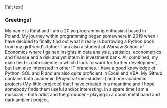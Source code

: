 ![alt text]

### Greetings! 
My name is Rafał and I am a 20 yo programming enthusiast based in Poland. 
My journey within programming began somewhere in 2019 when I have decided to finally find out what it really is borrowing a Python book from my girlfriend's father.
I am also a student at Warsaw School of Economics where I gained insights in data analysis, statistics, econometrics and finance and a risk analyst intern in investment bank.
All combined, my main field is data science in which I look forward for further development, but I am also interested in other IT branches.
I have a good knowledge of Python, SQL and R and am also quite proficient in Excel and VBA.
My Github contains both academic (Projects-from-studies-) and non-academic projects (My-little-projects) that I have created in a meantime and I hope somebody finds them useful and/or interesting.
In a spare time I am a musician - both artist and the producer - playing in a doom metal band and dark ambient project. 


<!--
**RSKriegs/RSKriegs** is a ✨ _special_ ✨ repository because its `README.md` (this file) appears on your GitHub profile.

Here are some ideas to get you started:

- 🔭 I’m currently working on ...
- 🌱 I’m currently learning ...
- 👯 I’m looking to collaborate on ...
- 🤔 I’m looking for help with ...
- 💬 Ask me about ...
- 📫 How to reach me: ...
- 😄 Pronouns: ...
- ⚡ Fun fact: ...
-->
